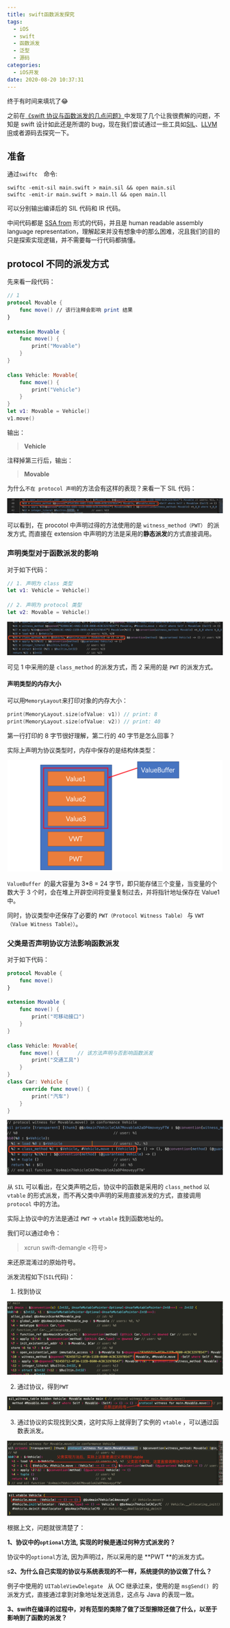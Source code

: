 ```yaml
---
title: swift函数派发探究
tags:
  - iOS
  - swift
  - 函数派发
  - 泛型
  - 源码
categories:
  - iOS开发
date: 2020-08-20 10:37:31
---
```


终于有时间来填坑了😂

之前在[《swift 协议与函数派发的几点问题》](https://www.jianshu.com/p/7d05578242fd)中发现了几个让我很费解的问题，不知是 swift 设计如此还是所谓的 bug，现在我们尝试通过一些工具如[SIL](https://github.com/apple/swift/blob/main/docs/SIL.rst)、[LLVM IR](http://llvm.org/docs/LangRef.html)或者源码去探究一下。

<!-- more -->

## 准备

通过`swiftc  `命令:

```shell
swiftc -emit-sil main.swift > main.sil && open main.sil
swiftc -emit-ir main.swift > main.ll && open main.ll
```

 可以分别输出编译后的 SIL 代码和 IR 代码。

中间代码都是 [SSA from](https://zh.wikipedia.org/wiki/%E9%9D%99%E6%80%81%E5%8D%95%E8%B5%8B%E5%80%BC%E5%BD%A2%E5%BC%8F) 形式的代码，并且是 human readable assembly language representation，理解起来并没有想象中的那么困难，况且我们的目的只是探索实现逻辑，并不需要每一行代码都搞懂。

## protocol 不同的派发方式

先来看一段代码：

```swift
// 1
protocol Movable {
    func move() // 该行注释会影响 print 结果
}

extension Movable {
    func move() {
        print("Movable")
    }
}

class Vehicle: Movable{
    func move() {
        print("Vehicle")
    }
}
let v1: Movable = Vehicle()
v1.move()
```

输出：  

> **Vehicle**

注释掉第三行后，输出：

> **Movable**

为什么`不在 protocol 声明`的方法会有这样的表现？来看一下 SIL 代码：

![](/Users/hexo_images/WeChatee95656b9520f777.png)

可以看到，在 procotol 中声明过得的方法使用的是 `witness_method（PWT）` 的派发方式, 而直接在 extension 中声明的方法是采用的**静态派发**的方式直接调用。

### 声明类型对于函数派发的影响

对于如下代码：

```swift
// 1. 声明为 class 类型
let v1: Vehicle = Vehicle()

// 2. 声明为 protocol 类型
let v2: Movable = Vehicle()
```

![](/Users/hexo_images/WX20201230-173920@2x.png)

可见 1 中采用的是 `class_method` 的派发方式，而 2 采用的是 `PWT` 的派发方式。

#### 声明类型的内存大小

可以用`MemoryLayout`来打印对象的内存大小：

```swift
print(MemoryLayout.size(ofValue: v1)) // print: 8
print(MemoryLayout.size(ofValue: v2)) // print: 40
```

第一行打印的 8 字节很好理解，第二行的 40 字节是怎么回事？

实际上声明为协议类型时，内存中保存的是结构体类型：

![](/Users/hexo_images/WX20210105-000757@2x.png)

`ValueBuffer `的最大容量为 3*8 = 24 字节，即只能存储三个变量，当变量的个数大于 3 个时，会在堆上开辟空间将变量复制过去，并将指针地址保存在 Value1 中。

同时，协议类型中还保存了必要的 `PWT（Protocol Witness Table）` 与 `VWT（Value Witness Table））`。

### 父类是否声明协议方法影响函数派发

对于如下代码：

```swift
protocol Movable {
    func move()
}

extension Movable {
    func move() {
        print("可移动接口")
    }
}

class Vehicle: Movable{
    func move() {      // 该方法声明与否影响函数派发
        print("交通工具")
    }
}
class Car: Vehicle {
     override func move() {
        print("汽车")
    }
}
```

![](/Users/hexo_images/WX20210105-165740@2x.png)

从 `SIL` 可以看出，在父类声明之后，协议中的函数是采用的 `class_method` 以 `vtable` 的形式派发，而不再父类中声明的采用直接派发的方式，直接调用 `protocol` 中的方法。

实际上协议中的方法是通过 `PWT` -> `vtable` 找到函数地址的。

我们可以通过命令：

> xcrun swift-demangle <符号>

来还原混淆过的原始符号。

派发流程如下(`SIL`代码)：

1. 找到协议

![](/Users/hexo_images/methid_dispatch1.png)

2. 通过协议，得到`PWT`

![](/Users/hexo_images/methid_dispatch2.png)

3. 通过协议的实现找到父类，这时实际上就得到了实例的 `vtable` ，可以通过函数表派发。

![](/Users/hexo_images/methid_dispatch3.png)

![](/Users/hexo_images/methid_dispatch4.png)





根据上文，问题就很清楚了：

**1、协议中的`optional`方法, 实现的时候是通过何种方式派发的？**

协议中的`optional`方法, 因为声明过，所以采用的是 **PWT **的派发方式。



s**2、为什么自己实现的协议与系统表现的不一样，系统提供的协议做了什么？**

例子中使用的 `UITableViewDelegate ` 从 OC 继承过来，使用的是 `msgSend() `的派发方式，直接通过拿到对象地址发送消息，这点与 Java 的表现一致。

**3、swift在编译的过程中，对有范型的类除了做了泛型擦除还做了什么，以至于影响到了函数的派发？**

